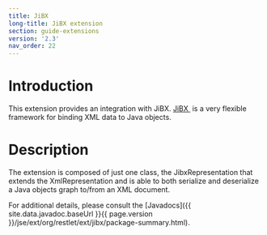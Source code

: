 ```yaml
---
title: JiBX
long-title: JiBX extension
section: guide-extensions
version: '2.3'
nav_order: 22
---
```

# Introduction

This extension provides an integration with JiBX.
[JiBX ](http://jibx.sourceforge.net/)
is a very flexible framework for binding XML data to Java objects.

# Description

The extension is composed of just one class, the JibxRepresentation that
extends the XmlRepresentation and is able to both serialize and
deserialize a Java objects graph to/from an XML document.

For additional details, please consult the
[Javadocs]({{ site.data.javadoc.baseUrl }}{{ page.version }}/jse/ext/org/restlet/ext/jibx/package-summary.html).
